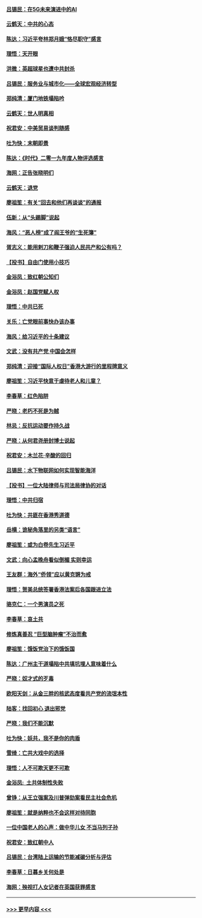 #### [吕锡民：在5G未来演进中的AI](../pages/nsc993/n11730010.md?t=12191244) 
#### [云鹤天：中共的心态](../pages/nsc993/n11729906.md?t=12191244) 
#### [陈达：习近平夸林郑月娥“恪尽职守”感言](../pages/nsc993/n11729881.md?t=12191244) 
#### [理悟：天开眼](../pages/nsc993/n11729699.md?t=12191244) 
#### [洪微：英超球星也遭中共封杀](../pages/nsc993/n11727243.md?t=12191244) 
#### [吕锡民：服务业与城市化——全球宏观经济转型](../pages/nsc993/n11725845.md?t=12191244) 
#### [郑纯清：厦门地铁塌陷吟](../pages/nsc993/n11725813.md?t=12191244) 
#### [云鹤天：世人明真相](../pages/nsc993/n11725621.md?t=12191244) 
#### [祝君安：中美贸易谈判随感](../pages/nsc993/n11725609.md?t=12191244) 
#### [吐为快：末朝即景](../pages/nsc993/n11723365.md?t=12191244) 
#### [陈达：《时代》二零一九年度人物评选感言](../pages/nsc993/n11723337.md?t=12191244) 
#### [海网：正告张晓明们](../pages/nsc993/n11723228.md?t=12191244) 
#### [云鹤天：退党](../pages/nsc993/n11723056.md?t=12191244) 
#### [廖祖笙：有关“回去和他们再谈谈”的通报](../pages/nsc993/n11722442.md?t=12191244) 
#### [伍新：从“头踢脚”说起](../pages/nsc993/n11722429.md?t=12191244) 
#### [海风：“恶人榜”成了阎王爷的“生死簿”](../pages/nsc993/n11722272.md?t=12191244) 
#### [胥志义：能用剌刀和鞭子强迫人民共产和公有吗？](../pages/nsc993/n11720569.md?t=12191244) 
#### [【投书】自由门使用小技巧](../pages/nsc993/n11720180.md?t=12191244) 
#### [金浴凤：致红朝公知们](../pages/nsc993/n11720563.md?t=12191244) 
#### [金浴凤：赵国党赋人权](../pages/nsc993/n11720533.md?t=12191244) 
#### [理悟：中共已死](../pages/nsc993/n11720233.md?t=12191244) 
#### [关乐：亡党眼前事快办该办事](../pages/nsc993/n11719160.md?t=12191244) 
#### [海风：给习近平的十条建议](../pages/nsc993/n11717616.md?t=12191244) 
#### [文武：没有共产党 中国会怎样](../pages/nsc993/n11717584.md?t=12191244) 
#### [郑纯清：迎接“国际人权日”香港大游行的里程牌意义](../pages/nsc993/n11717417.md?t=12191244) 
#### [廖祖笙：习近平快意于虐待老人和儿童？](../pages/nsc993/n11715313.md?t=12191244) 
#### [李春草：红色陷阱](../pages/nsc993/n11715029.md?t=12191244) 
#### [严晓：老朽不死是为贼](../pages/nsc993/n11712910.md?t=12191244) 
#### [林忌：反抗运动要作持久战](../pages/nsc993/n11712623.md?t=12191244) 
#### [严晓：从何君尧册封博士说起](../pages/nsc993/n11712465.md?t=12191244) 
#### [祝君安：木兰花·辛酸的回归](../pages/nsc993/n11712381.md?t=12191244) 
#### [吕锡民：水下物联网如何实现智能海洋](../pages/nsc993/n11711158.md?t=12191244) 
#### [【投书】一位大陆律师与司法局律协的对话](../pages/nsc993/n11709675.md?t=12191244) 
#### [理悟：中共归宿](../pages/nsc993/n11710059.md?t=12191244) 
#### [吐为快：共匪在香港秀道德](../pages/nsc993/n11709979.md?t=12191244) 
#### [岳横：诡秘角落里的另类“语言”](../pages/nsc993/n11709792.md?t=12191244) 
#### [廖祖笙：或为白卷先生习近平](../pages/nsc993/n11708330.md?t=12191244) 
#### [文武：向心孟晚舟看似倒楣 实则幸运](../pages/nsc993/n11708236.md?t=12191244) 
#### [王友群：海外“侨领”应以黄克锵为戒](../pages/nsc993/n11706176.md?t=12191244) 
#### [理悟：贺美总统签署香港法案后各国跟进立法](../pages/nsc993/n11706853.md?t=12191244) 
#### [骆克仁：一个男演员之死](../pages/nsc993/n11706677.md?t=12191244) 
#### [李春草：哀土共](../pages/nsc993/n11706255.md?t=12191244) 
#### [修炼真善忍 “巨型脑肿瘤”不治而愈](../pages/nsc993/n11705340.md?t=12191244) 
#### [廖祖笙：饿饭党治下的饿饭国](../pages/nsc993/n11705085.md?t=12191244) 
#### [陈达：广州主干道塌陷中共填坑埋人意味着什么](../pages/nsc993/n11705046.md?t=12191244) 
#### [严晓：奴才式的歹毒](../pages/nsc993/n11704826.md?t=12191244) 
#### [欧阳天剑：从金三胖的核武态度看共产党的流氓本性](../pages/nsc993/n11702238.md?t=12191244) 
#### [陆客：找回初心 退出邪党](../pages/nsc993/n11702213.md?t=12191244) 
#### [严晓：我们不能沉默](../pages/nsc993/n11702110.md?t=12191244) 
#### [吐为快：妖共，我不是你的肉盾](../pages/nsc993/n11701366.md?t=12191244) 
#### [雪绮：亡共大戏中的选择](../pages/nsc993/n11699922.md?t=12191244) 
#### [理悟：人不可欺天更不可欺](../pages/nsc993/n11699657.md?t=12191244) 
#### [金浴凤:  土共体制性失败](../pages/nsc993/n11699361.md?t=12191244) 
#### [曾铮：从王立强案及川普弹劾案看民主社会危机](../pages/nsc993/n11699318.md?t=12191244) 
#### [廖祖笙：就是纳粹也不会这样对待同胞](../pages/nsc993/n11697658.md?t=12191244) 
#### [一位中国老人的心声：做中华儿女 不当马列子孙](../pages/nsc993/n11697525.md?t=12191244) 
#### [祝君安：致红朝中人](../pages/nsc993/n11697518.md?t=12191244) 
#### [吕锡民：台湾陆上运输的节能减碳分析与评估](../pages/nsc993/n11694983.md?t=12191244) 
#### [李春草：日暮乡关何处是](../pages/nsc993/n11694805.md?t=12191244) 
#### [海网：殃视打人女记者在英国获罪感言](../pages/nsc993/n11693832.md?t=12191244) 

----
#### [ >>> 更早内容 <<< ](../indexes/nsc993-earlier.md)

